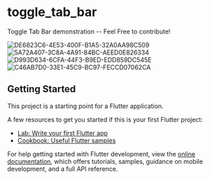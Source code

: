 # toggle_tab_bar

Toggle Tab Bar demonstration -- Feel Free to contribute!

![DE6823C6-4E53-400F-B1A5-32A0AA98C509](https://github.com/SpencerBergamo/toggle_tab_bar/assets/86145830/1266633b-4331-4a62-bf07-263232d2cf13) ![5A72A407-3C8A-4A91-84BC-AEED0E826334](https://github.com/SpencerBergamo/toggle_tab_bar/assets/86145830/8eda20bb-097e-40f7-94b0-f5f5ae06c97e) ![D993D634-6CFA-44F3-B9ED-EDD859DC545E](https://github.com/SpencerBergamo/toggle_tab_bar/assets/86145830/9d16586c-5f61-40b5-aeb3-a0eb2a8e02b1) ![C46AB7D0-33E1-45C9-BC97-FECCD07062CA](https://github.com/SpencerBergamo/toggle_tab_bar/assets/86145830/b231c0bf-6617-4033-98fe-7f6dfe9d2e94)

## Getting Started

This project is a starting point for a Flutter application.

A few resources to get you started if this is your first Flutter project:

- [Lab: Write your first Flutter app](https://docs.flutter.dev/get-started/codelab)
- [Cookbook: Useful Flutter samples](https://docs.flutter.dev/cookbook)

For help getting started with Flutter development, view the
[online documentation](https://docs.flutter.dev/), which offers tutorials,
samples, guidance on mobile development, and a full API reference.
